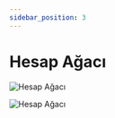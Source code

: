 ```yaml
---
sidebar_position: 3
---
```


# Hesap Ağacı

![Hesap Ağacı](/img/finans-muhasebe/hesap-agaci-1.png)

![Hesap Ağacı](/img/finans-muhasebe/hesap-agaci-2.png)
